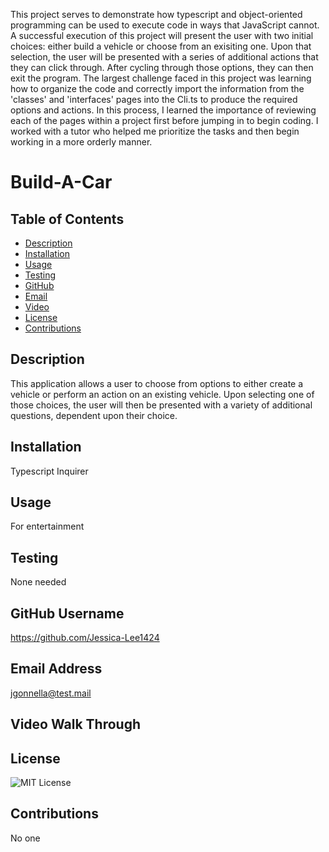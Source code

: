 This project serves to demonstrate how typescript and object-oriented programming can be used to execute code in ways that JavaScript cannot. 
A successful execution of this project will present the user with two initial choices: either build a vehicle or choose from an exisiting one. Upon that selection, the user will be presented with a series of additional actions that they can click through. After cycling through those options, they can then exit the program.
The largest challenge faced in this project was learning how to organize the code and correctly import the information from the 'classes' and 'interfaces' pages into the Cli.ts to produce the required options and actions. 
In this process, I learned the importance of reviewing each of the pages within a project first before jumping in to begin coding. I worked with a tutor who helped me prioritize the tasks and then begin working in a more orderly manner.

# Build-A-Car

## Table of Contents
- [Description](#description)
- [Installation](#installation)
- [Usage](#usage)
- [Testing](#testing)
- [GitHub](#GitHub)
- [Email](#Email)
- [Video](#VideoWalkthrough)
- [License](#license)
- [Contributions](#contributions)


## Description
This application allows a user to choose from options to either create a vehicle or perform an action on an existing vehicle. Upon selecting one of those choices, the user will then be presented with a variety of additional questions, dependent upon their choice.

## Installation
Typescript
Inquirer

## Usage
For entertainment

## Testing
None needed

## GitHub Username
https://github.com/Jessica-Lee1424

## Email Address
jgonnella@test.mail

## Video Walk Through


## License
![MIT License](https://img.shields.io/badge/License-MIT-yellow.svg)

## Contributions
No one